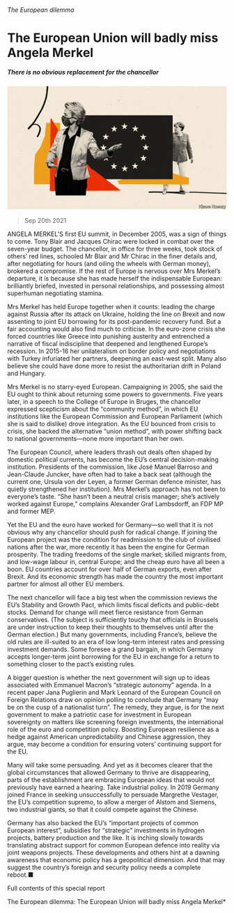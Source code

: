 ###### The European dilemma

# The European Union will badly miss Angela Merkel 

##### There is no obvious replacement for the chancellor 

![image](images/20210925_srd007.jpg) 

> Sep 20th 2021 

ANGELA MERKEL’S first EU summit, in December 2005, was a sign of things to come. Tony Blair and Jacques Chirac were locked in combat over the seven-year budget. The chancellor, in office for three weeks, took stock of others’ red lines, schooled Mr Blair and Mr Chirac in the finer details and, after negotiating for hours (and oiling the wheels with German money), brokered a compromise. If the rest of Europe is nervous over Mrs Merkel’s departure, it is because she has made herself the indispensable European: brilliantly briefed, invested in personal relationships, and possessing almost superhuman negotiating stamina.

Mrs Merkel has held Europe together when it counts: leading the charge against Russia after its attack on Ukraine, holding the line on Brexit and now assenting to joint EU borrowing for its post-pandemic recovery fund. But a fair accounting would also find much to criticise. In the euro-zone crisis she forced countries like Greece into punishing austerity and entrenched a narrative of fiscal indiscipline that deepened and lengthened Europe’s recession. In 2015-16 her unilateralism on border policy and negotiations with Turkey infuriated her partners, deepening an east-west split. Many also believe she could have done more to resist the authoritarian drift in Poland and Hungary.


Mrs Merkel is no starry-eyed European. Campaigning in 2005, she said the EU ought to think about returning some powers to governments. Five years later, in a speech to the College of Europe in Bruges, the chancellor expressed scepticism about the “community method”, in which EU institutions like the European Commission and European Parliament (which she is said to dislike) drove integration. As the EU bounced from crisis to crisis, she backed the alternative “union method”, with power shifting back to national governments—none more important than her own.

The European Council, where leaders thrash out deals often shaped by domestic political currents, has become the EU’s central decision-making institution. Presidents of the commission, like José Manuel Barroso and Jean-Claude Juncker, have often had to take a back seat (although the current one, Ursula von der Leyen, a former German defence minister, has quietly strengthened her institution). Mrs Merkel’s approach has not been to everyone’s taste. “She hasn’t been a neutral crisis manager; she’s actively worked against Europe,” complains Alexander Graf Lambsdorff, an FDP MP and former MEP.

Yet the EU and the euro have worked for Germany—so well that it is not obvious why any chancellor should push for radical change. If joining the European project was the condition for readmission to the club of civilised nations after the war, more recently it has been the engine for German prosperity. The trading freedoms of the single market; skilled migrants from, and low-wage labour in, central Europe; and the cheap euro have all been a boon. EU countries account for over half of German exports, even after Brexit. And its economic strength has made the country the most important partner for almost all other EU members.

The next chancellor will face a big test when the commission reviews the EU’s Stability and Growth Pact, which limits fiscal deficits and public-debt stocks. Demand for change will meet fierce resistance from German conservatives. (The subject is sufficiently touchy that officials in Brussels are under instruction to keep their thoughts to themselves until after the German election.) But many governments, including France’s, believe the old rules are ill-suited to an era of low long-term interest rates and pressing investment demands. Some foresee a grand bargain, in which Germany accepts longer-term joint borrowing for the EU in exchange for a return to something closer to the pact’s existing rules.

A bigger question is whether the next government will sign up to ideas associated with Emmanuel Macron’s “strategic autonomy” agenda. In a recent paper Jana Puglierin and Mark Leonard of the European Council on Foreign Relations draw on opinion polling to conclude that Germany “may be on the cusp of a nationalist turn”. The remedy, they argue, is for the next government to make a patriotic case for investment in European sovereignty on matters like screening foreign investments, the international role of the euro and competition policy. Boosting European resilience as a hedge against American unpredictability and Chinese aggression, they argue, may become a condition for ensuring voters’ continuing support for the EU.

Many will take some persuading. And yet as it becomes clearer that the global circumstances that allowed Germany to thrive are disappearing, parts of the establishment are embracing European ideas that would not previously have earned a hearing. Take industrial policy. In 2019 Germany joined France in seeking unsuccessfully to persuade Margrethe Vestager, the EU’s competition supremo, to allow a merger of Alstom and Siemens, two industrial giants, so that it could compete against the Chinese.

Germany has also backed the EU’s “important projects of common European interest”, subsidies for “strategic” investments in hydrogen projects, battery production and the like. It is inching slowly towards translating abstract support for common European defence into reality via joint weapons projects. These developments and others hint at a dawning awareness that economic policy has a geopolitical dimension. And that may suggest the country’s foreign and security policy needs a complete reboot.■

Full contents of this special report





The European dilemma: The European Union will badly miss Angela Merkel*





